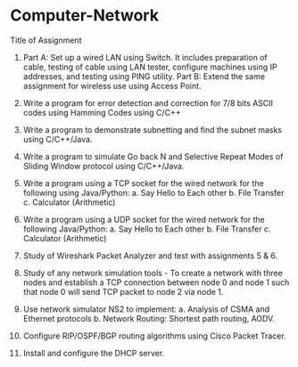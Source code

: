 # Computer-Network

Title of Assignment

1. Part A: Set up a wired LAN using Switch. It includes preparation of cable, testing of cable using LAN tester, configure machines using IP addresses, and testing using PING utility. Part B: Extend the same assignment for wireless use using Access Point.

2. Write a program for error detection and correction for 7/8 bits ASCII codes using Hamming Codes using C/C++

3. Write a program to demonstrate subnetting and find the subnet masks using C/C++/Java.

4. Write a program to simulate Go back N and Selective Repeat Modes of Sliding Window protocol using C/C++/Java.

5. Write a program using a TCP socket for the wired network for the following using Java/Python: a. Say Hello to Each other b. File Transfer c. Calculator (Arithmetic)

6. Write a program using a UDP socket for the wired network for the following Java/Python: a. Say Hello to Each other b. File Transfer c. Calculator (Arithmetic)

7. Study of Wireshark Packet Analyzer and test with assignments 5 & 6.

8. Study of any network simulation tools - To create a network with three nodes and establish a TCP connection between node 0 and node 1 such that node 0 will send TCP packet to node 2 via node 1.

9. Use network simulator NS2 to implement: a. Analysis of CSMA and Ethernet protocols b. Network Routing: Shortest path routing, AODV.

10. Configure RIP/OSPF/BGP routing algorithms using Cisco Packet Tracer.

11. Install and configure the DHCP server.
